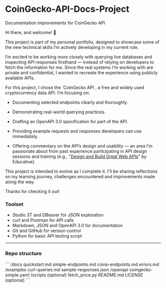 # CoinGecko-API-Docs-Project
Documentation improvements for CoinGecko API

Hi there, and welcome! 👋

This project is part of my personal portfolio, designed to showcase some of the new technical skills I’m actively developing in my current role.

I’m excited to be working more closely with querying live databases and inspecting API responses firsthand — instead of relying on developers to fetch the information for me. Since the real systems I'm working with are private and confidential, I wanted to recreate the experience using publicly available APIs.

For this project, I chose the ´CoinGecko API´, a free and widely used cryptocurrency data API. I’m focusing on:

- Documenting selected endpoints clearly and thoroughly.

- Demonstrating real-world querying practices.

- Drafting an OpenAPI 3.0 specification for part of the API.

- Providing example requests and responses developers can use immediately.

- Offering commentary on the API’s design and usability — an area I’m passionate about from past experience participating in API design sessions and training (e.g., "[Design and Build Great Web APIs](https://www.educative.io/courses/design-and-build-great-web-api)" by Educative).

This project is intended to evolve as I complete it. I'll be sharing reflections on my learning journey, challenges encountered and improvements made along the way.

Thanks for checking it out!

### Toolset

- Studio 3T and DBeaver for JSON exploration
- curl and Postman for API calls
- Markdown, JSON and OpenAPI 3.0 for documentation
- Git and GitHub for version control
- Python for basic API testing script

---
### Repo structure

´´´
/docs
  quickstart.md
  simple-endpoints.md
  coins-endpoints.md
  errors.md
/examples
  curl-queries.md
  sample-responses.json
/openapi
  coingecko-simple.yaml
/scripts (optional)
  fetch_price.py
README.md
LICENSE (optional)
´´´
